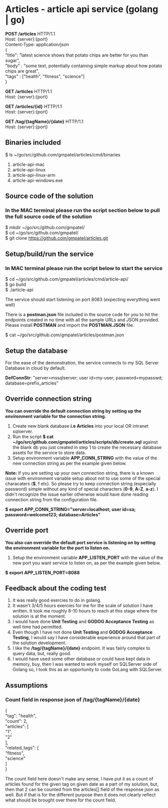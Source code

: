# Articles - article api service (golang | go)
  
**POST /articles** HTTP/1.1  
Host: {server}:{port}  
Content-Type: application/json  
{  
  "title": "latest science shows that potato chips are better for you than sugar",  
  "body" : "some text, potentially containing simple markup about how potato chips are great",  
  "tags" : ["health", "fitness", "science"]  
}  
  
**GET /articles** HTTP/1.1  
Host: {server}:{port}  
  
**GET /articles/{id}** HTTP/1.1  
Host: {server}:{port}  
  
**GET /tag/{tagName}/{date}** HTTP/1.1  
Host: {server}:{port}  

## Binaries included
  
$ ls ~/go/src/github.com/gmpatel/articles/cmd/binaries  
  
1. article-api-mac  
2. article-api-linux  
3. article-api-linux-arm  
4. article-api-windows.exe  

## Source code of the solution

### In the MAC terminal please run the script section below to pull the full source code of the solution

$ mkdir ~/go/src/github.com/gmpatel/  
$ cd ~/go/src/github.com/gmpatel/  
$ git clone https://github.com/gmpatel/articles.git
  
## Setup/build/run the service

### In MAC terminal please run the script below to start the service

$ cd ~/go/src/github.com/gmpatel/articles/cmd/article-api/  
$ go build  
$ ./article-api  

The service should start listening on port 8083 (expecting everything went well)  

There is a **postman.json** file included in the source code for you to hit the endpoints created in no time with all the sample URLs and JSON provided. Please install **POSTMAN** and import the **POSTMAN.JSON** file.

$ cat ~/go/src/github.com/gmpatel/articles/postman.json  

## Setup the database  

For the ease of the demonstration, the service connects to my SQL Server Database in cloud by default.  
  
**DefConnStr**: "server=mssqlserver; user id=my-user; password=mypasswd; database=prefix_articles"  

## Override connection string  

**You can override the default connection string by setting up the environment variable for the connection string.**  

1. Create new blank database **i.e Articles** into your local OR intranet sqlserver.  
2. Run the script **$ cat ~/go/src/github.com/gmpatel/articles/scripts/db/create.sql** against the blank db you just created in step 1 to create the necessary database assets for the service to store data.  
3. Setup environment variable **APP_CONN_STRING** with the value of the new connection string as per the example given below. 

**Note:** If you are setting up your own connection string, there is a known issue with environment variable setup about not to use some of the special characaters (**$**, **!** etc). So please try to keep connection string (especially password) simple without any kind of special characters (**0-9**, **A-Z**, **a-z**). I didn't recognize the issue earlier otherwise would have done reading connection string from the configuration file.

**$ export APP_CONN_STRING="server=localhost; user id=sa; password=welcome123; database=Articles"**  

## Override port

**You also can override the default port service is listening on by setting the environment variable for the port to listen on.**

1. Setup the environment variable **APP_LISTEN_PORT** with the value of the new port you want service to listen on, as per the example given below.  

**$ export APP_LISTEN_PORT=8088**  

## Feedback about the coding test

1. It was really good exercies to do in golang.
2. It wasn't 3/4/5 hours exercies for me for the scale of solution I have written. It took me roughly 8-10 hours to reach at this stage where the solution is at the moment.
3. I would have done **Unit Testing** and **GODOG Acceptance Testing** as well time had permitted.
4. Even though I have not done **Unit Testing** and **GODOG Acceptance Testing**, I would say I have considerable experience around that part of the solution development.
5. I like the **/tag/{tagName}/{date}** endpoint. It was fairly complex to query data, but, really good.
6. I would have used some other database or could have kept data in memory, buy, then I was wanted to work myself on SQLServer side of Golang so, I took this as an opportunity to code GoLang with SQLServer.

## Assumptions

### Count field in response json of /tag/{tagName}/{date}
  
{  
    "tag": "health",  
    "count": 2,  
    "articles": [  
        "1",  
        "2"  
    ],  
    "related_tags": [  
        "fitness",  
        "science"  
    ]  
}  

The count field here doesn't make any sense, I have put it as a count of articles found for the given tag on given date as a part of my solution, but, then that 2 can be counted from the articles[] field of the response json as well. But if that is for the different purpose then it does not clearly reflect what should be brought over there for the count field.
